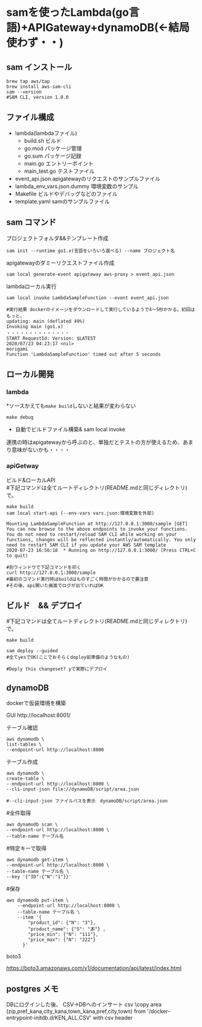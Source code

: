 # samを使ったLambda(go言語)+APIGateway+dynamoDB(←結局使わず・・)

## sam インストール

```
brew tap aws/tap
brew install aws-sam-cli
sam --version
#SAM CLI, version 1.0.0
```

## ファイル構成

- lambda(lambdaファイル)
    - build.sh ビルド
    - go.mod パッケージ管理
    - go.sum パッケージ記録
    - main.go エントリーポイント
    - main_test.go テストファイル
- event_api.json apigatewayのリクエストのサンプルファイル
- lambda_env_vars.json.dummy 環境変数のサンプル
- Makefile ビルドやデバッグなどのファイル
- template.yaml samのサンプルファイル

## sam コマンド

プロジェクトフォルダ&&テンプレート作成
```
sam init --runtime go1.x(言語をいろいろ選べる) --name プロジェクト名
```


apigatewayのダミーリクエストファイル作成
```
sam local generate-event apigateway aws-proxy > event_api.json
```

lambdaローカル実行
```
sam local invoke LambdaSampleFunction --event event_api.json

#実行結果 dockerのイメージをダウンロードして実行しているようで4〜5秒かかる。初回はもっと。
updating: main (deflated 49%)
Invoking main (go1.x)
・・・・・・・・・・・・・・
START RequestId: Version: $LATEST
2020/07/23 04:23:17 <nil>
morigami
Function 'LambdaSampleFunction' timed out after 5 seconds

```


## ローカル開発


### lambda
*ソースかえても`make build`しないと結果が変わらない
```
make debug
```

- 自動でビルドファイル構築& sam local invoke 

連携の時はapigatewayから呼ぶのと、単独だとテストの方が使えるため、あまり意味がないかも・・・・

### apiGetway
ビルド&ローカルAPI<br>
#下記コマンドは全てルートディレクトリ(README.mdと同じディレクトリ)で。
```
make build
sam local start-api (--env-vars vars.json:環境変数を外部)

Mounting LambdaSampleFunction at http://127.0.0.1:3000/sample [GET]
You can now browse to the above endpoints to invoke your functions. You do not need to restart/reload SAM CLI while working on your functions, changes will be reflected instantly/automatically. You only need to restart SAM CLI if you update your AWS SAM template
2020-07-23 16:56:18  * Running on http://127.0.0.1:3000/ (Press CTRL+C to quit)

#別ウィンドウで下記コマンドを叩く
curl http://127.0.0.1:3000/sample
#最初のコマンド実行時はbuildはものすごく時間がかかるので要注意
#その後、api開いた画面でログが出ていればOK
```

## ビルド　&& デプロイ
#下記コマンドは全てルートディレクトリ(README.mdと同じディレクトリ)で。
```
make build 

sam deploy --guided
#全てyesでOK(ここでおそらくdeploy前準備のようなもの)

#Deply this changeset? yで実際にデプロイ
```

## dynamoDB

dockerで仮装環境を構築

GUI
http://localhost:8001/


テーブル確認
```
aws dynamodb \
list-tables \
--endpoint-url http://localhost:8000 
```

テーブル作成

```
aws dynamodb \
create-table \
--endpoint-url http://localhost:8000 \
--cli-input-json file://dynamoDB/script/area.json

#--cli-input-json ファイルパスを表示　dynamoDB/script/area.json
```

#全件取得
```
aws dynamodb scan \
--endpoint-url http://localhost:8000 \
--table-name テーブル名
```

#特定キーで取得
```
aws dynamodb get-item \
--endpoint-url http://localhost:8000 \
--table-name テーブル名 \
--key '{"ID":{"N":"1"}}'
```

#保存
```
aws dynamodb put-item \
    --endpoint-url http://localhost:8000 \
    --table-name テーブル名 \
    --item '{
        "product_id": {"N": "3"},
        "product_name": {"S": "本"} ,
        "price_min": {"N": "111"},
        "price_max": {"N": "222"}
      }'
```

boto3

https://boto3.amazonaws.com/v1/documentation/api/latest/index.html

## postgres メモ
DBにログインした後、
CSV→DBへのインサート
csv \copy area (zip,pref_kana,city_kana,town_kana,pref,city,town) from '/docker-entrypoint-initdb.d/KEN_ALL.CSV' with csv header